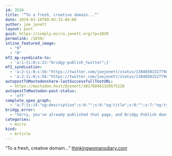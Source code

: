 ```yaml
---
id: 3526
title: '“To a fresh, creative domain...”'
date: 2019-03-16T09:03:33-04:00
author: joe jenett
layout: post
guid: https://simply.micro.jenett.org/?p=1039
permalink: /1039/
inline_featured_image:
  - "0"
  - "0"
mf2_mp-syndicate-to:
  - 'a:1:{i:0;s:22:"bridgy-publish_twitter";}'
mf2_syndication:
  - 'a:2:{i:0;s:56:"https://twitter.com/joejenett/status/1384850152779829248";i:1;s:56:"https://twitter.com/joejenett/status/1106903853570629632";}'
  - 'a:2:{i:0;s:56:"https://twitter.com/joejenett/status/1384850152779829248";i:1;s:56:"https://twitter.com/joejenett/status/1106903853570629632";}'
autopostToMastodonshare-lastSuccessfullTootURL:
  - https://mastodon.host/@jenett/101760461320575120
autopostToMastodon-post-status:
  - 'off'
complete_open_graph:
  - 'a:7:{s:14:"og:description";s:0:"";s:8:"og:title";s:0:"";s:7:"og:type";s:0:"";s:12:"twitter:card";s:7:"summary";s:15:"twitter:creator";s:0:"";s:19:"twitter:description";s:0:"";s:8:"og:image";s:0:"";}'
bridgy_error:
  - "Sorry, you've already published that page, and Bridgy Publish doesn't support updating existing posts. Details: https://github.com/snarfed/bridgy/issues/84"
categories:
  - micro
kind:
  - Article
---
```

“To a fresh, creative domain...” [thinkingwomansdiary.com](http://www.thinkingwomansdiary.com/ "thinkingwomansdiary.com")
